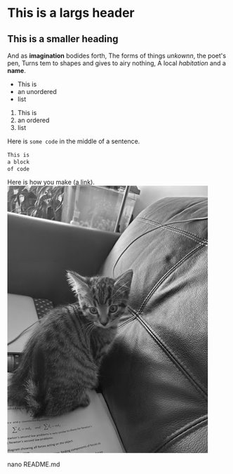 # This is a largs header

## This is a smaller heading

And as **imagination** bodides forth,
The forms of things *unkownn*, the poet's pen,
Turns tem to shapes and gives to airy nothing,
A local *habitation* and a **name**.

- This is
- an unordered
- list

1. This is
2. an ordered
3. list

Here is `some code` in the middle of a sentence.

```
This is
a block
of code
```

Here is how you make ([a link](https://www.wikipedia.org/)).
![This is an image.](skritches.jpg)

nano README.md
